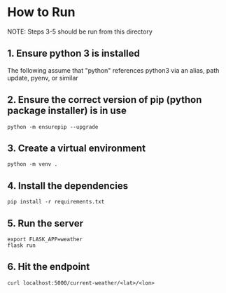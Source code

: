 # How to Run

NOTE: Steps 3-5 should be run from this directory

## 1. Ensure python 3 is installed

  The following assume that "python" references python3 via an alias, path update, pyenv, or similar

## 2. Ensure the correct version of pip (python package installer) is in use

  ```python -m ensurepip --upgrade```

## 3. Create a virtual environment

  ```python -m venv .```

## 4. Install the dependencies

  ```pip install -r requirements.txt```

## 5. Run the server

  ```
  export FLASK_APP=weather
  flask run
  ```

## 6. Hit the endpoint

  ```curl localhost:5000/current-weather/<lat>/<lon>```